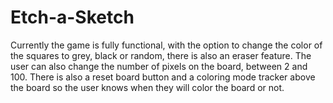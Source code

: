 # Etch-a-Sketch
Currently the game is fully functional, with the option to change the color of the squares to grey, black or random, there is also an eraser feature.
The user can also change the number of pixels on the board, between 2 and 100.
There is also a reset board button and a coloring mode tracker above the board so the user knows when they will color the board or not.